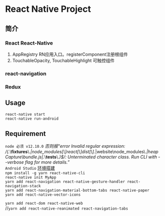 # React Native Project

## 简介
### React React-Native
1. AppRegistry RN应用入口。registerComponent注册根组件
2. TouchableOpacity, TouchableHighlight 可触控组件
### react-navigation

### Redux

## Usage
`react-native start`<br/>
`react-native run-android`<br/>

## Requirement
`node 必须 v12.10.0` *否则报“error Invalid regular expression: /(.*\\__fixtures__\\.*|node_modules[\\\]react[\\\]dist[\\\].*|website\\node_modules\\.*|heapCapture\\bundle\.js|.*\\__tests__\\.*)$/: Unterminated character class. Run CLI with --verbose flag for more details.”*<br/>
`Android Studio` [环境搭建](https://reactnative.cn/docs/getting-started/)<br/>
`npm install -g yarn react-native-cli`<br/>
`react-native init MyApp`<br/>
`yarn add react-navigation react-native-gesture-handler react-navigation-stack`<br/>
`yarn add react-navigation-material-bottom-tabs react-native-paper`<br/>
`yarn add react-native-vector-icons`<br/>

`yarn add react-dom react-native-web`<br/>
//`yarn add react-native-reanimated react-navigation-tabs`<br/>